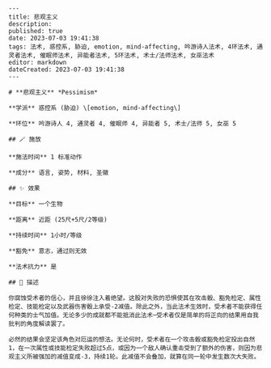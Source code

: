 
    ---
    title: 悲观主义
    description: 
    published: true
    date: 2023-07-03 19:41:38
    tags: 法术, 惑控系, 胁迫, emotion, mind-affecting, 吟游诗人法术, 4环法术, 通灵者法术, 催眠师法术, 异能者法术, 5环法术, 术士/法师法术, 女巫法术
    editor: markdown
    dateCreated: 2023-07-03 19:41:38
    ---

    # **悲观主义** *Pessimism*

    **学派** 惑控系 (胁迫) \[emotion, mind-affecting\] 

    **环位** 吟游诗人 4, 通灵者 4, 催眠师 4, 异能者 5, 术士/法师 5, 女巫 5

    ## 🪄 施放

    **施法时间** 1 标准动作

    **成分** 语言, 姿势, 材料, 圣徽

    ## ✨ 效果 

    **目标** 一个生物 

    **距离** 近距 (25尺+5尺/2等级)  

    **持续时间** 1小时/等级 

    **豁免** 意志，通过则无效

    **法术抗力** 是

    ## 📖 描述

    你腐蚀受术者的信心，并且徐徐注入着绝望。这股对失败的恐惧使其在攻击骰、豁免检定、属性检定、技能检定以及武器伤害骰上承受-2减值。除此之外，当此法术生效时，受术者不能获得任何种类的士气加值。无论多少的成就都不能抵消此法术─受术者仅是简单的将正向的结果用自我批判的角度解读罢了。

    必然的结果会坚定该角色对厄运的想法。无论何时，受术者在一个攻击骰或豁免检定投出自然1，在一次属性或技能检定失败超过5点，或因为一个敌人确认重击受到了额外的伤害，则因为悲观主义所被强加的减值变成-3，持续1轮。此减值不会叠加，就算在同一轮中发生数次大失败。
    